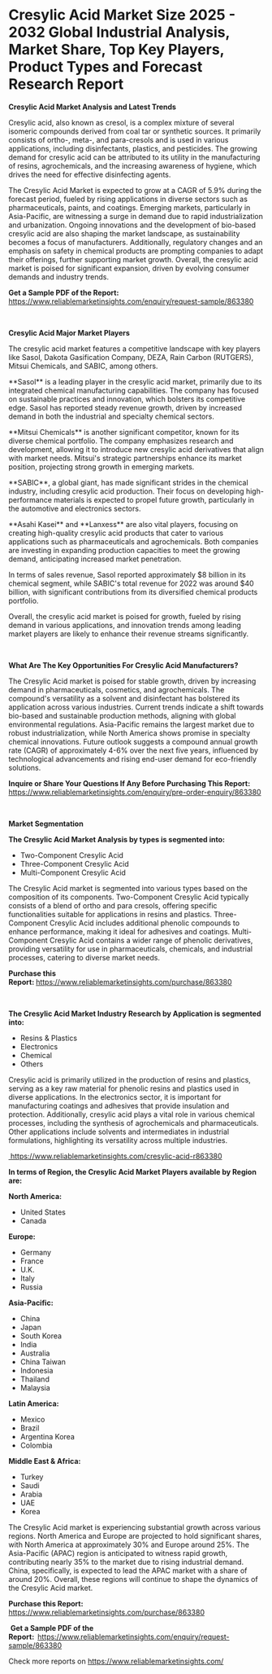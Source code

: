 <p><h1>Cresylic Acid Market Size 2025 - 2032 Global Industrial Analysis, Market Share, Top Key Players, Product Types and Forecast Research Report</h1></p><p><strong>Cresylic Acid Market Analysis and Latest Trends</strong></p>
<p><p>Cresylic acid, also known as cresol, is a complex mixture of several isomeric compounds derived from coal tar or synthetic sources. It primarily consists of ortho-, meta-, and para-cresols and is used in various applications, including disinfectants, plastics, and pesticides. The growing demand for cresylic acid can be attributed to its utility in the manufacturing of resins, agrochemicals, and the increasing awareness of hygiene, which drives the need for effective disinfecting agents.</p><p>The Cresylic Acid Market is expected to grow at a CAGR of 5.9% during the forecast period, fueled by rising applications in diverse sectors such as pharmaceuticals, paints, and coatings. Emerging markets, particularly in Asia-Pacific, are witnessing a surge in demand due to rapid industrialization and urbanization. Ongoing innovations and the development of bio-based cresylic acid are also shaping the market landscape, as sustainability becomes a focus of manufacturers. Additionally, regulatory changes and an emphasis on safety in chemical products are prompting companies to adapt their offerings, further supporting market growth. Overall, the cresylic acid market is poised for significant expansion, driven by evolving consumer demands and industry trends.</p></p>
<p><strong>Get a Sample PDF of the Report:&nbsp;</strong> <a href="https://www.reliablemarketinsights.com/enquiry/request-sample/863380?utm_campaign=2112&utm_medium=2&utm_source=Github&utm_content=ia&utm_term=30012025&utm_id=cresylic-acid">https://www.reliablemarketinsights.com/enquiry/request-sample/863380</a></p>
<p>&nbsp;</p>
<p><strong>Cresylic Acid Major Market Players</strong></p>
<p><p>The cresylic acid market features a competitive landscape with key players like Sasol, Dakota Gasification Company, DEZA, Rain Carbon (RUTGERS), Mitsui Chemicals, and SABIC, among others. </p><p>**Sasol** is a leading player in the cresylic acid market, primarily due to its integrated chemical manufacturing capabilities. The company has focused on sustainable practices and innovation, which bolsters its competitive edge. Sasol has reported steady revenue growth, driven by increased demand in both the industrial and specialty chemical sectors.</p><p>**Mitsui Chemicals** is another significant competitor, known for its diverse chemical portfolio. The company emphasizes research and development, allowing it to introduce new cresylic acid derivatives that align with market needs. Mitsui's strategic partnerships enhance its market position, projecting strong growth in emerging markets.</p><p>**SABIC**, a global giant, has made significant strides in the chemical industry, including cresylic acid production. Their focus on developing high-performance materials is expected to propel future growth, particularly in the automotive and electronics sectors. </p><p>**Asahi Kasei** and **Lanxess** are also vital players, focusing on creating high-quality cresylic acid products that cater to various applications such as pharmaceuticals and agrochemicals. Both companies are investing in expanding production capacities to meet the growing demand, anticipating increased market penetration.</p><p>In terms of sales revenue, Sasol reported approximately $8 billion in its chemical segment, while SABIC's total revenue for 2022 was around $40 billion, with significant contributions from its diversified chemical products portfolio. </p><p>Overall, the cresylic acid market is poised for growth, fueled by rising demand in various applications, and innovation trends among leading market players are likely to enhance their revenue streams significantly.</p></p>
<p>&nbsp;</p>
<p><strong>What Are The Key Opportunities For Cresylic Acid Manufacturers?</strong></p>
<p><p>The Cresylic Acid market is poised for stable growth, driven by increasing demand in pharmaceuticals, cosmetics, and agrochemicals. The compound's versatility as a solvent and disinfectant has bolstered its application across various industries. Current trends indicate a shift towards bio-based and sustainable production methods, aligning with global environmental regulations. Asia-Pacific remains the largest market due to robust industrialization, while North America shows promise in specialty chemical innovations. Future outlook suggests a compound annual growth rate (CAGR) of approximately 4-6% over the next five years, influenced by technological advancements and rising end-user demand for eco-friendly solutions.</p></p>
<p><strong>Inquire or Share Your Questions If Any Before Purchasing This Report:</strong> <a href="https://www.reliablemarketinsights.com/enquiry/pre-order-enquiry/863380?utm_campaign=2112&utm_medium=2&utm_source=Github&utm_content=ia&utm_term=30012025&utm_id=cresylic-acid">https://www.reliablemarketinsights.com/enquiry/pre-order-enquiry/863380</a></p>
<p>&nbsp;</p>
<p><strong>Market Segmentation</strong></p>
<p><strong>The Cresylic Acid Market Analysis by types is segmented into:</strong></p>
<p><ul><li>Two-Component Cresylic Acid</li><li>Three-Component Cresylic Acid</li><li>Multi-Component Cresylic Acid</li></ul></p>
<p><p>The Cresylic Acid market is segmented into various types based on the composition of its components. Two-Component Cresylic Acid typically consists of a blend of ortho and para cresols, offering specific functionalities suitable for applications in resins and plastics. Three-Component Cresylic Acid includes additional phenolic compounds to enhance performance, making it ideal for adhesives and coatings. Multi-Component Cresylic Acid contains a wider range of phenolic derivatives, providing versatility for use in pharmaceuticals, chemicals, and industrial processes, catering to diverse market needs.</p></p>
<p><strong>Purchase this Report:&nbsp;</strong><a href="https://www.reliablemarketinsights.com/purchase/863380?utm_campaign=2112&utm_medium=2&utm_source=Github&utm_content=ia&utm_term=30012025&utm_id=cresylic-acid">https://www.reliablemarketinsights.com/purchase/863380</a></p>
<p>&nbsp;</p>
<p><strong>The Cresylic Acid Market Industry Research by Application is segmented into:</strong></p>
<p><ul><li>Resins & Plastics</li><li>Electronics</li><li>Chemical</li><li>Others</li></ul></p>
<p><p>Cresylic acid is primarily utilized in the production of resins and plastics, serving as a key raw material for phenolic resins and plastics used in diverse applications. In the electronics sector, it is important for manufacturing coatings and adhesives that provide insulation and protection. Additionally, cresylic acid plays a vital role in various chemical processes, including the synthesis of agrochemicals and pharmaceuticals. Other applications include solvents and intermediates in industrial formulations, highlighting its versatility across multiple industries.</p></p>
<p><a href="https://www.reliablemarketinsights.com/cresylic-acid-r863380?utm_campaign=2112&utm_medium=2&utm_source=Github&utm_content=ia&utm_term=30012025&utm_id=cresylic-acid">&nbsp;https://www.reliablemarketinsights.com/cresylic-acid-r863380</a></p>
<p><strong>In terms of Region, the Cresylic Acid Market Players available by Region are:</strong></p>
<p>
    <p> <strong> North America: </strong>
        <ul>
            <li>United States</li>
            <li>Canada</li>
        </ul>
        </p> 
    <p> <strong> Europe: </strong>
        <ul>
            <li>Germany</li>
            <li>France</li>
            <li>U.K.</li>
            <li>Italy</li>
            <li>Russia</li>
        </ul>
        </p> 
    <p> <strong> Asia-Pacific: </strong>
        <ul>
            <li>China</li>
            <li>Japan</li>
            <li>South Korea</li>
            <li>India</li>
            <li>Australia</li>
            <li>China Taiwan</li>
            <li>Indonesia</li>
            <li>Thailand</li>
            <li>Malaysia</li>
        </ul>
        </p> 
    <p> <strong> Latin America: </strong>
        <ul>
            <li>Mexico</li>
            <li>Brazil</li>
            <li>Argentina Korea</li>
            <li>Colombia</li>
        </ul>
        </p> 
    <p> <strong> Middle East & Africa: </strong>
        <ul>
            <li>Turkey</li>
            <li>Saudi</li>
            <li>Arabia</li>
            <li>UAE</li>
            <li>Korea</li>
        </ul>
    </p>
    </p>
<p><p>The Cresylic Acid market is experiencing substantial growth across various regions. North America and Europe are projected to hold significant shares, with North America at approximately 30% and Europe around 25%. The Asia-Pacific (APAC) region is anticipated to witness rapid growth, contributing nearly 35% to the market due to rising industrial demand. China, specifically, is expected to lead the APAC market with a share of around 20%. Overall, these regions will continue to shape the dynamics of the Cresylic Acid market.</p></p>
<p><strong>Purchase this Report: </strong><a href="https://www.reliablemarketinsights.com/purchase/863380?utm_campaign=2112&utm_medium=2&utm_source=Github&utm_content=ia&utm_term=30012025&utm_id=cresylic-acid">https://www.reliablemarketinsights.com/purchase/863380</a></p>
<p>&nbsp;<strong>Get a Sample PDF of the Report:&nbsp;&nbsp;</strong><a href="https://www.reliablemarketinsights.com/enquiry/request-sample/863380?utm_campaign=2112&utm_medium=2&utm_source=Github&utm_content=ia&utm_term=30012025&utm_id=cresylic-acid">https://www.reliablemarketinsights.com/enquiry/request-sample/863380</a></p>
<p><strong></strong></p>
<p>Check more reports on <a href="https://www.reliablemarketinsights.com/?utm_campaign=2112&utm_medium=2&utm_source=Github&utm_content=ia&utm_term=30012025&utm_id=cresylic-acid">https://www.reliablemarketinsights.com/</a></p>